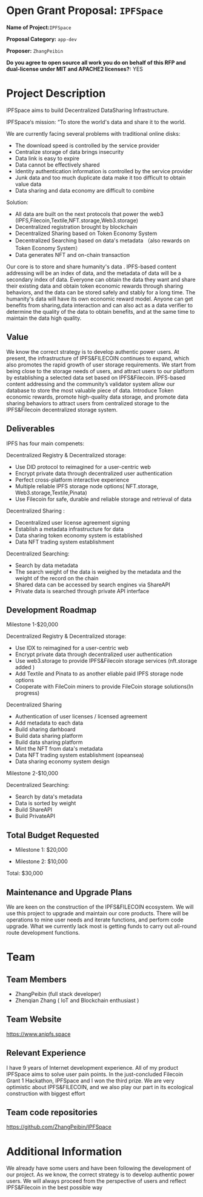 

# Open Grant Proposal: `IPFSpace`

**Name of Project:**`IPFSpace`

**Proposal Category:** `app-dev`

**Proposer:** `ZhangPeibin`

**Do you agree to open source all work you do on behalf of this RFP and dual-license under MIT and APACHE2 licenses?:** YES

# Project Description

IPFSpace aims to build Decentralized DataSharing Infrastructure. 

IPFSpace‘s mission: “To store the world's data and share it to the world.

We are currently facing several problems with traditional online disks:

- The download speed is controlled by the service provider
- Centralize storage of data brings insecurity
- Data link is easy to expire
- Data cannot be effectively shared
- Identity authentication information is controlled by the service provider
- Junk data and too much duplicate data make it too difficult to obtain value data
- Data sharing and data economy are difficult to combine

Solution:

- All data are built on the next protocols that power the web3 (IPFS,Filecoin,Textile,NFT.storage,Web3.storage)
- Decentralized registration brought by blockchain
- Decentralized Sharing based on Token Economy System
- Decentralized Searching based on data's metadata （also rewards on Token Economy System）
- Data generates NFT and on-chain transaction

Our core is to store and share humanity's data . IPFS-based content addressing will be an index of data, and the metadata of data will be a secondary index of data. Everyone can obtain the data they want and share their existing data and obtain token economic rewards through sharing behaviors, and the data can be stored safely and stably for a long time.
The humanity's data will have its own economic reward model. Anyone can get benefits from sharing,data interaction and can also act as a data verifier to determine the quality of the data to obtain benefits, and at the same time to maintain the data high quality.


## Value

We know the correct strategy is to develop authentic power users.
At present, the infrastructure of IPFS&FILECOIN continues to expand, which also promotes the rapid growth of user storage requirements. We start from being close to the storage needs of users, and attract users to our platform by establishing a selected data set based on IPFS&Filecoin.
IPFS-based content addressing and the community’s validator system allow our database to store the most valuable piece of data. Introduce Token economic rewards, promote high-quality data storage, and promote data sharing behaviors to attract users from centralized storage to the IPFS&Filecoin decentralized storage system.

## Deliverables

IPFS has four main compenets: 

Decentralized Registry & Decentralized storage: 
-	Use DID protocol to reimagined for a user-centric web
-	Encrypt private data through decentralized user authentication
-	Perfect cross-platform interactive experience
-	Multiple reliable IPFS storage node options( NFT.storage, Web3.storage,Textile,Pinata)
-	Use Filecoin for safe, durable and reliable storage and retrieval of data

Decentralized Sharing : 
-	Decentralized user license agreement signing
-	Establish a metadata infrastructure for data
-	Data sharing token economy system is established
-	Data NFT trading system establishment

Decentralized Searching:
- Search by data metadata
- The search weight of the data is weighed by the metadata and the weight of the record on the chain
- Shared data can be accessed by search engines via ShareAPI
- Private data is searched through private API interface

## Development Roadmap

Milestone 1-$20,000

Decentralized Registry & Decentralized storage: 

-	Use IDX to reimagined for a user-centric web
-	Encrypt private data through decentralized user authentication
-	Use web3.storage to provide  IPFS&Filecoin storage services (nft.storage added )
-	Add Textile and Pinata to as another eliable paid IPFS storage node options 
-	Cooperate with FileCoin miners to provide FileCoin storage solutions(In progress)
 

Decentralized Sharing

- Authentication of user licenses / licensed agreement 
- Add metadata to each data 
- Build sharing darhboard
- Build data sharing platform
- Build data sharing platform
- Mint the NFT from data's metadata
- Data NFT trading system establishment (opeansea)
- Data sharing economy system design

  
Milestone 2-$10,000

Decentralized Searching:

- Search by data's metadata
- Data is sorted by weight
- Build ShareAPI 
- Build PrivateAPI


## Total Budget Requested

* Milestone 1: $20,000

* Milestone 2: $10,000

Total: $30,000

## Maintenance and Upgrade Plans

We are keen on the construction of the IPFS&FILECOIN ecosystem. We will use this project to upgrade and maintain our core products. There will be operations to mine user needs and iterate functions, and perform code upgrade. What we currently lack most is getting funds to carry out all-round route development functions.
# Team

## Team Members

- ZhangPeibin  (full stack developer)
- Zhenqian Zhang ( IoT and Blockchain enthusiast )


## Team Website

https://www.anipfs.space

## Relevant Experience

I have 9 years of Internet development experience. All of my product IPFSpace aims to solve user pain points. In the just-concluded Filecoin Grant 1 Hackathon, IPFSpace and I won the third prize. We are very optimistic about IPFS&FILECOIN, and we also play our part in its ecological construction with biggest effort

## Team code repositories

https://github.com/ZhangPeibin/IPFSpace

# Additional Information

We already have some users and have been following the development of our project. As we know, the correct strategy is to develop authentic power users. We will always proceed from the perspective of users and reflect IPFS&Filecoin in the best possible way
